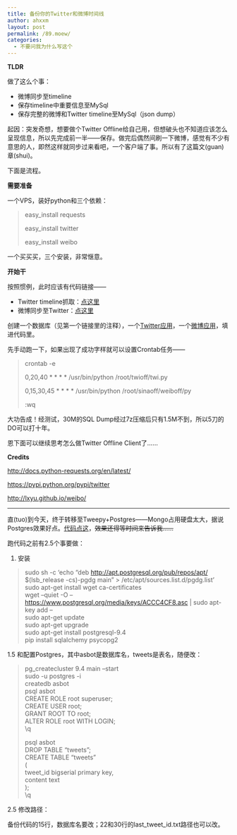 ```yaml
---
title: 备份你的Twitter和微博时间线
author: ahxxm
layout: post
permalink: /89.moew/
categories:
  - 不要问我为什么写这个
---
```

**TLDR**

做了这么个事：

  * 微博同步至timeline
  * 保存timeline中重要信息至MySql
  * 保存完整的微博和Twitter timeline至MySql（json dump）

起因：突发奇想，想要做个Twitter Offline给自己用，但想破头也不知道应该怎么呈现信息，所以先完成前一半——保存。做完后偶然间刷一下微博，感觉有不少有意思的人，即然这样就同步过来看吧，一个客户端了事。所以有了这篇文(guan)章(shui)。

下面是流程。<!--more-->

**需要准备**

一个VPS，装好python和三个依赖：

> easy_install requests
> 
> easy_install twitter
> 
> easy_install weibo

一个买买买，三个安装，非常惬意。

**开始干**

按照惯例，此时应该有代码链接——

  * Twitter timeline抓取：<a href="https://raw.githubusercontent.com/ahxxm/timeline-storage/master/offline.py" target="_blank">点这里</a>
  * 微博同步至Twitter：<a href="https://github.com/ahxxm/sina-timeline-to-twitter" target="_blank">点这里</a>

创建一个数据库（见第一个链接里的注释），一个<a href="https://apps.twitter.com/app/new" target="_blank">Twitter应用</a>，一个<a href="http://open.weibo.com/" target="_blank">微博应用</a>，填进代码里。

先手动跑一下，如果出现了成功字样就可以设置Crontab任务——

> crontab -e
> 
> 0,20,40 \* \* \* \* /usr/bin/python /root/twioff/twi.py
> 
> 0,15,30,45 \* \* \* \* /usr/bin/python /root/sinaoff/weiboff/py
> 
> :wq

大功告成！经测试，30M的SQL Dump经过7z压缩后只有1.5M不到，所以5刀的DO可以打十年。

恩下面可以继续思考怎么做Twitter Offline Client了……

**Credits**

http://docs.python-requests.org/en/latest/

https://pypi.python.org/pypi/twitter

http://lxyu.github.io/weibo/

* * *

直(tuo)到今天，终于转移至Tweepy+Postgres——Mongo占用硬盘太大，据说Postgres效果好点。<a href="https://gist.github.com/ahxxm/9dd5ddfe7ff8cf6fd162" target="_blank">代码点这</a>，<del>效果还得等时间来告诉我……</del>

跑代码之前有2.5个事要做：

1. 安装

> sudo sh -c &#8216;echo &#8220;deb http://apt.postgresql.org/pub/repos/apt/ $(lsb_release -cs)-pgdg main&#8221; > /etc/apt/sources.list.d/pgdg.list&#8217;  
> sudo apt-get install wget ca-certificates  
> wget &#8211;quiet -O &#8211; https://www.postgresql.org/media/keys/ACCC4CF8.asc | sudo apt-key add &#8211;  
> sudo apt-get update  
> sudo apt-get upgrade  
> sudo apt-get install postgresql-9.4  
> pip install sqlalchemy psycopg2

1.5 和配置Postgres，其中asbot是数据库名，tweets是表名，随便改：

> pg_createcluster 9.4 main &#8211;start  
> sudo -u postgres -i  
> createdb asbot  
> psql asbot  
> CREATE ROLE root superuser;  
> CREATE USER root;  
> GRANT ROOT TO root;  
> ALTER ROLE root WITH LOGIN;  
> \q
> 
> psql asbot  
> DROP TABLE &#8220;tweets&#8221;;  
> CREATE TABLE &#8220;tweets&#8221;  
> (  
> tweet_id bigserial primary key,  
> content text  
> );  
> \q

2.5 修改路径：

备份代码的15行，数据库名要改；22和30行的last\_tweet\_id.txt路径也可以改。